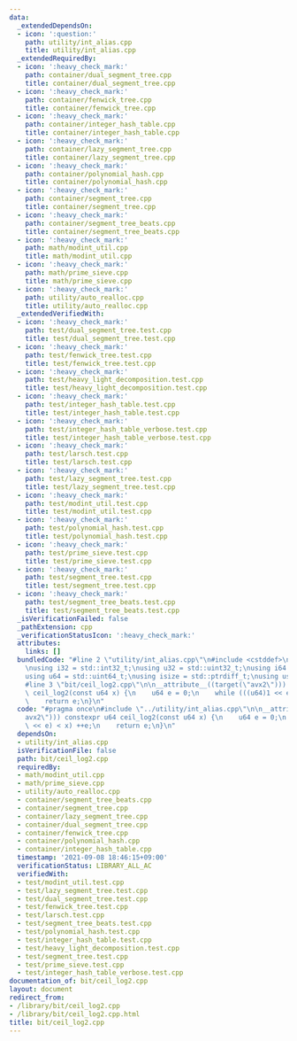 ```yaml
---
data:
  _extendedDependsOn:
  - icon: ':question:'
    path: utility/int_alias.cpp
    title: utility/int_alias.cpp
  _extendedRequiredBy:
  - icon: ':heavy_check_mark:'
    path: container/dual_segment_tree.cpp
    title: container/dual_segment_tree.cpp
  - icon: ':heavy_check_mark:'
    path: container/fenwick_tree.cpp
    title: container/fenwick_tree.cpp
  - icon: ':heavy_check_mark:'
    path: container/integer_hash_table.cpp
    title: container/integer_hash_table.cpp
  - icon: ':heavy_check_mark:'
    path: container/lazy_segment_tree.cpp
    title: container/lazy_segment_tree.cpp
  - icon: ':heavy_check_mark:'
    path: container/polynomial_hash.cpp
    title: container/polynomial_hash.cpp
  - icon: ':heavy_check_mark:'
    path: container/segment_tree.cpp
    title: container/segment_tree.cpp
  - icon: ':heavy_check_mark:'
    path: container/segment_tree_beats.cpp
    title: container/segment_tree_beats.cpp
  - icon: ':heavy_check_mark:'
    path: math/modint_util.cpp
    title: math/modint_util.cpp
  - icon: ':heavy_check_mark:'
    path: math/prime_sieve.cpp
    title: math/prime_sieve.cpp
  - icon: ':heavy_check_mark:'
    path: utility/auto_realloc.cpp
    title: utility/auto_realloc.cpp
  _extendedVerifiedWith:
  - icon: ':heavy_check_mark:'
    path: test/dual_segment_tree.test.cpp
    title: test/dual_segment_tree.test.cpp
  - icon: ':heavy_check_mark:'
    path: test/fenwick_tree.test.cpp
    title: test/fenwick_tree.test.cpp
  - icon: ':heavy_check_mark:'
    path: test/heavy_light_decomposition.test.cpp
    title: test/heavy_light_decomposition.test.cpp
  - icon: ':heavy_check_mark:'
    path: test/integer_hash_table.test.cpp
    title: test/integer_hash_table.test.cpp
  - icon: ':heavy_check_mark:'
    path: test/integer_hash_table_verbose.test.cpp
    title: test/integer_hash_table_verbose.test.cpp
  - icon: ':heavy_check_mark:'
    path: test/larsch.test.cpp
    title: test/larsch.test.cpp
  - icon: ':heavy_check_mark:'
    path: test/lazy_segment_tree.test.cpp
    title: test/lazy_segment_tree.test.cpp
  - icon: ':heavy_check_mark:'
    path: test/modint_util.test.cpp
    title: test/modint_util.test.cpp
  - icon: ':heavy_check_mark:'
    path: test/polynomial_hash.test.cpp
    title: test/polynomial_hash.test.cpp
  - icon: ':heavy_check_mark:'
    path: test/prime_sieve.test.cpp
    title: test/prime_sieve.test.cpp
  - icon: ':heavy_check_mark:'
    path: test/segment_tree.test.cpp
    title: test/segment_tree.test.cpp
  - icon: ':heavy_check_mark:'
    path: test/segment_tree_beats.test.cpp
    title: test/segment_tree_beats.test.cpp
  _isVerificationFailed: false
  _pathExtension: cpp
  _verificationStatusIcon: ':heavy_check_mark:'
  attributes:
    links: []
  bundledCode: "#line 2 \"utility/int_alias.cpp\"\n#include <cstddef>\n#include <cstdint>\n\
    \nusing i32 = std::int32_t;\nusing u32 = std::uint32_t;\nusing i64 = std::int64_t;\n\
    using u64 = std::uint64_t;\nusing isize = std::ptrdiff_t;\nusing usize = std::size_t;\n\
    #line 3 \"bit/ceil_log2.cpp\"\n\n__attribute__((target(\"avx2\"))) constexpr u64\
    \ ceil_log2(const u64 x) {\n    u64 e = 0;\n    while (((u64)1 << e) < x) ++e;\n\
    \    return e;\n}\n"
  code: "#pragma once\n#include \"../utility/int_alias.cpp\"\n\n__attribute__((target(\"\
    avx2\"))) constexpr u64 ceil_log2(const u64 x) {\n    u64 e = 0;\n    while (((u64)1\
    \ << e) < x) ++e;\n    return e;\n}\n"
  dependsOn:
  - utility/int_alias.cpp
  isVerificationFile: false
  path: bit/ceil_log2.cpp
  requiredBy:
  - math/modint_util.cpp
  - math/prime_sieve.cpp
  - utility/auto_realloc.cpp
  - container/segment_tree_beats.cpp
  - container/segment_tree.cpp
  - container/lazy_segment_tree.cpp
  - container/dual_segment_tree.cpp
  - container/fenwick_tree.cpp
  - container/polynomial_hash.cpp
  - container/integer_hash_table.cpp
  timestamp: '2021-09-08 18:46:15+09:00'
  verificationStatus: LIBRARY_ALL_AC
  verifiedWith:
  - test/modint_util.test.cpp
  - test/lazy_segment_tree.test.cpp
  - test/dual_segment_tree.test.cpp
  - test/fenwick_tree.test.cpp
  - test/larsch.test.cpp
  - test/segment_tree_beats.test.cpp
  - test/polynomial_hash.test.cpp
  - test/integer_hash_table.test.cpp
  - test/heavy_light_decomposition.test.cpp
  - test/segment_tree.test.cpp
  - test/prime_sieve.test.cpp
  - test/integer_hash_table_verbose.test.cpp
documentation_of: bit/ceil_log2.cpp
layout: document
redirect_from:
- /library/bit/ceil_log2.cpp
- /library/bit/ceil_log2.cpp.html
title: bit/ceil_log2.cpp
---
```

